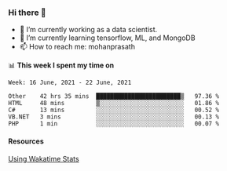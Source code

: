 ### Hi there 👋

- 🔭 I’m currently working as a data scientist.
- 🌱 I’m currently learning tensorflow, ML, and MongoDB
- 📫 How to reach me: mohanprasath

📊 **This week I spent my time on**
<!--START_SECTION:waka-->
```text
Week: 16 June, 2021 - 22 June, 2021

Other    42 hrs 35 mins  ████████████████████████▒   97.36 % 
HTML     48 mins         ▒░░░░░░░░░░░░░░░░░░░░░░░░   01.86 % 
C#       13 mins         ░░░░░░░░░░░░░░░░░░░░░░░░░   00.52 % 
VB.NET   3 mins          ░░░░░░░░░░░░░░░░░░░░░░░░░   00.13 % 
PHP      1 min           ░░░░░░░░░░░░░░░░░░░░░░░░░   00.07 % 
```
<!--END_SECTION:waka-->

#### Resources
[Using Wakatime Stats](https://github.com/marketplace/actions/waka-readme)
